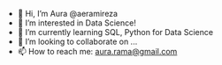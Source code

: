 - 👋 Hi, I’m Aura @aeramireza
- 👀 I’m interested in Data Science!
- 🌱 I’m currently learning SQL, Python for Data Science
- 💞️ I’m looking to collaborate on ...
- 📫 How to reach me: aura.rama@gmail.com

<!---
aeramireza/aeramireza is a ✨ special ✨ repository because its `README.md` (this file) appears on your GitHub profile.
You can click the Preview link to take a look at your changes.
--->
